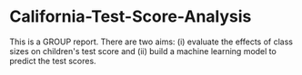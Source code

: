 # California-Test-Score-Analysis
This is a GROUP report. There are two aims: (i) evaluate the effects of class sizes on children's test score and (ii) build a machine learning model to predict the test scores.
